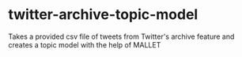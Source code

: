 twitter-archive-topic-model
===========================

Takes a provided csv file of tweets from Twitter's archive feature and creates a topic model with the help of MALLET
